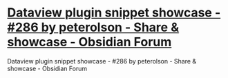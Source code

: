# [Dataview plugin snippet showcase - #286 by peterolson - Share & showcase - Obsidian Forum](https://forum.obsidian.md/t/dataview-plugin-snippet-showcase/13673/286?u=gibson)
Dataview plugin snippet showcase - #286 by peterolson - Share & showcase - Obsidian Forum

![Obsidian Forum](data:image/svg;base64,R0lGODlhAQABAIAAAAAAAP///yH5BAEAAAAALAAAAAABAAEAAAIBRAA7)